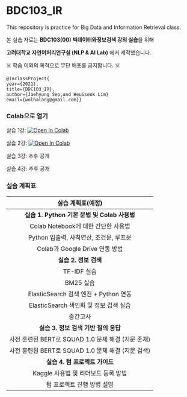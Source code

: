 # BDC103_IR
This repository is practice for Big Data and Information Retrieval class.

본 실습 자료는 **BDC103(00) 빅데이터와정보검색 강의 실습**을 위해 

**고려대학교 자연어처리연구실 (NLP & AI Lab)** 에서 제작했습니다.

☠️ 학습 이외의 목적으로 무단 배포를 금지합니다. ☠️

```
@InclassProject{
year={2021},
title={BDC103_IR},
author={Jaehyung Seo,and Heuiseok Lim}
email={wolhalang@gmail.com}}
```
### Colab으로 열기

실습 1강: [![Open In Colab](https://colab.research.google.com/assets/colab-badge.svg)](https://colab.research.google.com/drive/1-gY9WHIAG5CBD2euxbKPNq3wbyyz_fxj)

실습 2강: [![Open In Colab](https://colab.research.google.com/assets/colab-badge.svg)](https://colab.research.google.com/drive/11mqMXT65dgYdZq_Nqo7DmGZeHwmz9_va)

실습 3강: 추후 공개

실습 4강: 추후 공개

### 실습 계획표

|**실습 계획표(예정)**|
|:----------------:|
|**실습 1. Python 기본 문법 및 Colab 사용법**|
|Colab Notebook에 대한 간단한 사용법|
|Python 입출력, 사칙연산, 조건문, 루프문|
|Colab과 Google Drive 연동 방법|
|**실습 2. 정보 검색**|
|TF-IDF 실습|
|BM25 실습|
|ElasticSearch 검색 엔진 + Python 연동|
|ElasticSearch 색인화 및 정보 검색 실습|
|중간고사|
|**실습 3. 정보 검색 기반 질의 응답**|
|사전 훈련된 BERT로 SQUAD 1.0 문제 해결 (지문 존재)|
|사전 훈련된 BERT로 SQUAD 1.0 문제 해결 (지문 검색)|
|**실습 4. 텀 프로젝트 가이드**|
|Kaggle 사용법 및 리더보드 등록 방법|
|텀 프로젝트 진행 방법 설명|

